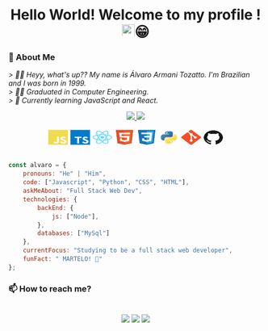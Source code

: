 <h1 align="center">Hello World! Welcome to my profile ! <img src="https://media.giphy.com/media/hvRJCLFzcasrR4ia7z/giphy.gif" width="25px" height="25px">😁 </h1>


<div>
 <h3>🧑 About Me </h3>
   <p><em>
      > 🧑‍💻  Heyy, what's up??  My name is Álvaro Armani Tozatto. I'm Brazilian and I was born in 1999. <br>
      > 🧑‍🎓  Graduated in Computer Engineering.  <br>
      > 🌱  Currently learning JavaScript and React.
   </em></p>
 
</div>
<div align="center" class="Status">
   <a href="https://github.com/alvaroarmani">
    <img height="150em" src="https://github-readme-stats.vercel.app/api?username=alvaroarmani&show_icons=true&layout=compact&include_all_commits=true&count_private=true">
    <img height="150em" src="https://github-readme-stats.vercel.app/api/top-langs/?username=alvaroarmani&layout=compact">
    </a>
</div>

<div class="Icons" style="display: inline_block" align="center"><br>
   <img align="center" alt="Alvaro-Js" height="30" width="40" src="https://raw.githubusercontent.com/devicons/devicon/master/icons/javascript/javascript-plain.svg">
   <img align="center" alt="Alvaro-Ts" height="30" width="40" src="https://raw.githubusercontent.com/devicons/devicon/master/icons/typescript/typescript-plain.svg">
   <img align="center" alt="Alvaro-React" height="30" width="40" src="https://raw.githubusercontent.com/devicons/devicon/master/icons/react/react-original.svg">
   <img align="center" alt="Alvaro-HTML" height="30" width="40" src="https://raw.githubusercontent.com/devicons/devicon/master/icons/html5/html5-original.svg">
   <img align="center" alt="Alvaro-CSS" height="30" width="40" src="https://raw.githubusercontent.com/devicons/devicon/master/icons/css3/css3-original.svg">
   <img align="center" alt="Alvaro-Python" height="30" width="40" src="https://raw.githubusercontent.com/devicons/devicon/master/icons/python/python-original.svg">
  <img align="center" alt="Alvaro-Git" height="30" width="40" src="https://raw.githubusercontent.com/devicons/devicon/master/icons/git/git-original.svg">
  <img align="center" alt="Alvaro-GitHub" height="30" width="40" src="https://raw.githubusercontent.com/devicons/devicon/master/icons/github/github-original.svg">
</div>
 
<br>
 
 ```javascript
 const alvaro = {
     pronouns: "He" | "Him",
     code: ["Javascript", "Python", "CSS", "HTML"],
     askMeAbout: "Full Stack Web Dev",
     technologies: {
         backEnd: {
             js: ["Node"],
         },
         databases: ["MySql"]
     },
     currentFocus: "Studying to be a full stack web developer",
     funFact: " MARTELO! 🔨"
 };
 ```

 <h3>📫 How to reach me?</h3>

<div class="Icons" style="display: inline_block" align="center"><br>
   <a href="https://www.linkedin.com/in/alvaroarmani/"><img align="center" height="30"  src="https://www.vectorlogo.zone/logos/linkedin/linkedin-icon.svg"></a>
 <a href="https://www.instagram.com/aarmanitozatto/"><img align="center" height="30"  src="https://www.vectorlogo.zone/logos/instagram/instagram-icon.svg"></a>
 <a href="mailto:alvaroarmani33@gmail.com"><img align="center" height="30" src="https://www.vectorlogo.zone/logos/gmail/gmail-icon.svg"></a>
</div>
